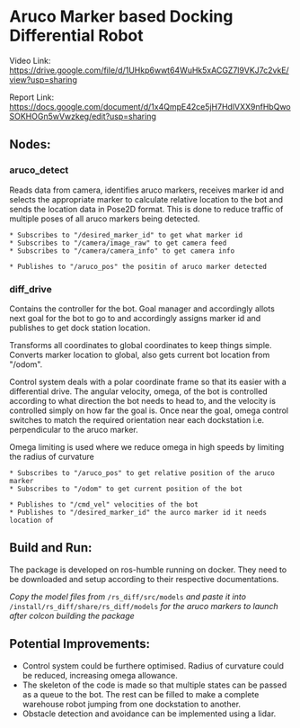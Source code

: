 # Aruco Marker based Docking Differential Robot

Video Link: https://drive.google.com/file/d/1UHkp6wwt64WuHk5xACGZ7l9VKJ7c2vkE/view?usp=sharing

Report Link: https://docs.google.com/document/d/1x4QmpE42ce5jH7HdlVXX9nfHbQwoSOKHOGn5wVwzkeg/edit?usp=sharing

## Nodes:

### aruco_detect
Reads data from camera, identifies aruco markers, receives marker id and selects the appropriate marker to calculate relative location to the bot and sends the location data in Pose2D format. This is done to reduce traffic of multiple poses of all aruco markers being detected.
    
    * Subscribes to "/desired_marker_id" to get what marker id 
    * Subscribes to "/camera/image_raw" to get camera feed
    * Subscribes to "/camera/camera_info" to get camera info
    
    * Publishes to "/aruco_pos" the positin of aruco marker detected

### diff_drive
Contains the controller for the bot. Goal manager and accordingly allots next goal for the bot to go to and accordingly assigns marker id and publishes to get dock station location. 

Transforms all coordinates to global coordinates to keep things simple. Converts marker location to global, also gets current bot location from "/odom". 

Control system deals with a polar coordinate frame so that its easier with a differential drive. The angular velocity, omega, of the bot is controlled according to what direction the bot needs to head to, and the velocity is controlled simply on how far the goal is. Once near the goal, omega control switches to match the required orientation near each dockstation i.e. perpendicular to the aruco marker. 

Omega limiting is used where we reduce omega in high speeds by limiting the radius of curvature

    * Subscribes to "/aruco_pos" to get relative position of the aruco marker
    * Subscribes to "/odom" to get current position of the bot
    
    * Publishes to "/cmd_vel" velocities of the bot
    * Publishes to "/desired_marker_id" the aurco marker id it needs location of

## Build and Run:

The package is developed on ros-humble running on docker. They need to be downloaded and setup according to their respective documentations.

*Copy the model files from* `/rs_diff/src/models` *and paste it into* `/install/rs_diff/share/rs_diff/models` *for the aruco markers to launch after colcon building the package*

## Potential Improvements:

* Control system could be furthere optimised. Radius of curvature could be reduced, increasing omega allowance.
* The skeleton of the code is made so that multiple states can be passed as a queue to the bot. The rest can be filled to make a complete warehouse robot jumping from one dockstation to another.
* Obstacle detection and avoidance can be implemented using a lidar.